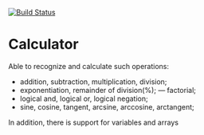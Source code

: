 [![Build Status](https://travis-ci.org/KepocuH/Kursovaya.svg?branch=master)](https://travis-ci.org/KepocuH/Kursovaya)

# Calculator

Able to recognize and calculate such operations:
- addition, subtraction, multiplication, division;
- exponentiation, remainder of division(%);
— factorial;
- logical and, logical or, logical negation;
- sine, cosine, tangent, arcsine, arccosine, arctangent;

In addition, there is support for variables and arrays
